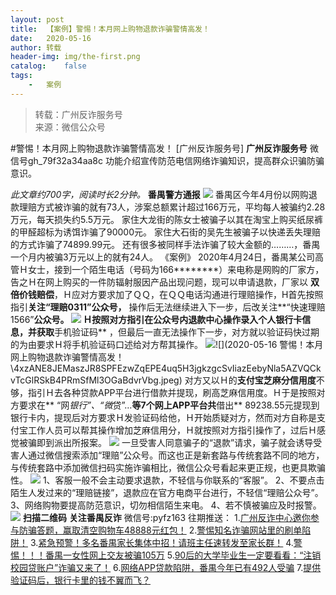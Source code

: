 ```yaml
---
layout:	post
title:	【案例】警惕！本月网上购物退款诈骗警情高发！
date:	2020-05-16
author:	转载
header-img:	img/the-first.png
catalog:	false
tags:
	-	案例
---
```


<blockquote><p>转载：广州反诈服务号<br>
来源：微信公众号</p></blockquote>

#警惕！本月网上购物退款诈骗警情高发！
[广州反诈服务号]
**广州反诈服务号**
微信号gh_79f32a34aa8c
功能介绍宣传防范电信网络诈骗知识，提高群众识骗防骗意识。

_此文章约700字，阅读时长2分钟。_
**番禺警方通报**
![]({{site.baseurl}}/postimg/4xzANE8JEMaszJR8SPFEzwZqEPE4uq5HFNvtBEoFgztcFEYJHAsBdJicnLdhaLE5iaxpJfRDftybgXDWmw6ZhtXA.jpeg)
番禺区今年4月份以网购退款理赔方式被诈骗的就有73人，涉案总额累计超过166万元，平均每人被骗约2.28万元，每天损失约5.5万元。
家住大龙街的陈女士被骗子以其在淘宝上购买纸尿裤的甲醛超标为诱饵诈骗了90000元。
家住大石街的吴先生被骗子以快递丢失理赔的方式诈骗了74899.99元。
还有很多被同样手法诈骗了较大金额的………，番禺一个月内被骗3万元以上的就有24人。
《案例》
2020年4月24日，番禺某公司高管Ｈ女士，接到一个陌生电话（号码为166********）来电称是网购的厂家方，告之Ｈ在网上购买的一件防辐射服因产品出现问题，现可以申请退款，厂家以
**双倍价钱赔偿**，Ｈ应对方要求加了ＱＱ，在ＱＱ电话沟通进行理赔操作，H首先按照指引**关注“理赔0311”公众号，**
操作后无法继续进入下一步，后改关注**“快速理赔1566”**公众号。
![]({{site.baseurl}}/postimg/4xzANE8JEMaszJR8SPFEzwZqEPE4uq5Hnppfv7KdQSTESAfURCeaFdib2YgvMRTy4rHJDzgibicttwicDC0enC9oMA.jpeg)
Ｈ按照对方指引在公众号内退款中心操作录入个人银行卡信息，并获取**手机验证码**
，但最后一直无法操作下一步，对方就以验证码快过期的为由要求Ｈ将手机验证码口述给对方帮其操作。
![]({{site.baseurl}}/postimg/4xzANE8JEMaszJR8SPFEzwZqEPE4uq5HvIMPkMOzkYSJJLDNFiaibicBrXBojqd62FrsNuNxVm6YHiafE3jv37FfFw.jpeg)![](2020-05-16
警惕！本月网上购物退款诈骗警情高发！\\4xzANE8JEMaszJR8SPFEzwZqEPE4uq5H3jgkzgcSvIiazEebyNla5AZVQCkvTcGlRSkB4PRmSfMl3OGaBdvrVbg.jpeg)
对方又以Ｈ的**支****付宝芝麻分****信用度**不够，指引Ｈ去各种贷款APP平台进行借款并提现，刷高芝麻信用度。Ｈ于是按照对方要求在**
“网*银行”、“微*贷”…**等7个网上APP平台共**借出**
89238.55元提现到银行卡内，提现后对方要求Ｈ发验证码给他，Ｈ开始质疑对方，然而对方自称是支付宝工作人员可以帮其操作增加芝麻信用分，Ｈ就按照对方指引操作了，过后Ｈ感觉被骗即到派出所报案。
![]({{site.baseurl}}/postimg/4xzANE8JEMaszJR8SPFEzwZqEPE4uq5HoaB5rPl8mBM758F3HcqLGsc7DCrHr77TbAcyJoiaNzwYfwpH6kJoQicA.jpeg)
一旦受害人同意骗子的“退款”请求，骗子就会诱导受害人通过微信搜索添加“理赔”公众号。而这也正是新套路与传统套路不同的地方，与传统套路中添加微信扫码实施诈骗相比，微信公众号看起来更正规，也更具欺骗性。
![]({{site.baseurl}}/postimg/4xzANE8JEMaszJR8SPFEzwZqEPE4uq5HjtjDtzJZpdoeibwJ6TcSnFniaBd9YGfuUkZ5W2EUg17fw0KvOGpR9qUQ.jpeg)
1、客服一般不会主动要求退款，不轻信与你联系的“客服”。
2、不要点击陌生人发过来的“理赔链接”，退款应在官方电商平台进行，不轻信“理赔公众号”。
3、网络购物要提高防范意识，切勿相信陌生来电。
4、若不慎被骗应及时报警。
![]({{site.baseurl}}/postimg/4xzANE8JEMaBBKTSnkr9s3VhAzge3xusHnEAllgia01yBOhR8QwTibBN8o3BTEQuVzb4leQkTlEWJaFAtibCAHC4w.jpeg)
**扫描二维码**
**关注番禺反诈**
微信号:pyfz163
往期推送：
1.[广州反诈中心邀你参与防骗答题，赢取清空购物车48888元红包！](http://mp.weixin.qq.com/s?__biz=MzAxNTM0NjkzNQ==&mid=2247484216&idx=1&sn=e50ba9dbf835b56c59627a045cfee77e&chksm=9b843ea0acf3b7b673b66b0bb16f9a66bde50fa384dd4fed88f050700f63f72b199b858f35ef&scene=21#wechat_redirect)
2.[警惕知名诈骗网站里的刷单陷阱！](http://mp.weixin.qq.com/s?__biz=MzAxNTM0NjkzNQ==&mid=2247484216&idx=2&sn=9e264bc0c85ece5a8d291d8369baa629&chksm=9b843ea0acf3b7b6576cbdbf2475849ed0b6e46c559c5623205786a3c11bd92477d2a1d3f967&scene=21#wechat_redirect)
3.[紧急预警！多名番禺家长集体中招！请班主任速转发至家长群！](http://mp.weixin.qq.com/s?__biz=MzAxNTM0NjkzNQ==&mid=2247484216&idx=3&sn=7b719555e6b02ec3e3ea0dbefad586aa&chksm=9b843ea0acf3b7b6b96fae008806e01aa3b4c084b8b00206f7e4891091e181bce14b90b347bb&scene=21#wechat_redirect)
4.[警惕！！！番禺一女性网上交友被骗105万](http://mp.weixin.qq.com/s?__biz=MzAxNTM0NjkzNQ==&mid=2247484134&idx=1&sn=19e42f02f7445b3fb023efaf1566e998&chksm=9b843f7eacf3b668e2db7824edae9efefaeb1aaac9be9dab07d6734a8a03f8d60b228b8ab91d&scene=21#wechat_redirect)
5.[90后的大学毕业生一定要看看：“注销校园贷账户”诈骗又来了！](http://mp.weixin.qq.com/s?__biz=MzAxNTM0NjkzNQ==&mid=2247484134&idx=2&sn=37cac91d4ea5cde214317ccaf390d556&chksm=9b843f7eacf3b668e382aaf7a468714c25662439e5b83e28d008714358202103e0600b3c0796&scene=21#wechat_redirect)
6.[网络APP贷款陷阱，番禺今年已有492人受骗](http://mp.weixin.qq.com/s?__biz=MzAxNTM0NjkzNQ==&mid=2247484062&idx=2&sn=ebc47fe095a40d1ed6565b2bad9c794d&chksm=9b843f06acf3b610aef1f7085009f55c24c94e54dca3a4e997c5f58d435bd6fbe6d63405d719&scene=21#wechat_redirect)
7.[提供验证码后，银行卡里的钱不翼而飞？](http://mp.weixin.qq.com/s?__biz=MzAxNTM0NjkzNQ==&mid=2247484001&idx=1&sn=598f55af74560f0cf99f6d03afeff50c&chksm=9b843ff9acf3b6ef9582568e85652ba94526d556cece52f98c233995699caea4b71ad27b27fc&scene=21#wechat_redirect)
